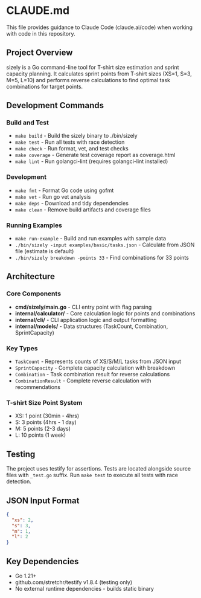 # CLAUDE.md

This file provides guidance to Claude Code (claude.ai/code) when working with code in this repository.

## Project Overview

sizely is a Go command-line tool for T-shirt size estimation and sprint capacity planning. It calculates sprint points from T-shirt sizes (XS=1, S=3, M=5, L=10) and performs reverse calculations to find optimal task combinations for target points.

## Development Commands

### Build and Test
- `make build` - Build the sizely binary to ./bin/sizely
- `make test` - Run all tests with race detection
- `make check` - Run format, vet, and test checks
- `make coverage` - Generate test coverage report as coverage.html
- `make lint` - Run golangci-lint (requires golangci-lint installed)

### Development
- `make fmt` - Format Go code using gofmt
- `make vet` - Run go vet analysis
- `make deps` - Download and tidy dependencies
- `make clean` - Remove build artifacts and coverage files

### Running Examples
- `make run-example` - Build and run examples with sample data
- `./bin/sizely -input examples/basic/tasks.json` - Calculate from JSON file (estimate is default)
- `./bin/sizely breakdown -points 33` - Find combinations for 33 points

## Architecture

### Core Components
- **cmd/sizely/main.go** - CLI entry point with flag parsing
- **internal/calculator/** - Core calculation logic for points and combinations
- **internal/cli/** - CLI application logic and output formatting
- **internal/models/** - Data structures (TaskCount, Combination, SprintCapacity)

### Key Types
- `TaskCount` - Represents counts of XS/S/M/L tasks from JSON input
- `SprintCapacity` - Complete capacity calculation with breakdown
- `Combination` - Task combination result for reverse calculations
- `CombinationResult` - Complete reverse calculation with recommendations

### T-shirt Size Point System
- XS: 1 point (30min - 4hrs)
- S: 3 points (4hrs - 1 day)
- M: 5 points (2-3 days)
- L: 10 points (1 week)

## Testing

The project uses testify for assertions. Tests are located alongside source files with `_test.go` suffix. Run `make test` to execute all tests with race detection.

## JSON Input Format

```json
{
  "xs": 2,
  "s": 3,
  "m": 1,
  "l": 2
}
```

## Key Dependencies

- Go 1.21+
- github.com/stretchr/testify v1.8.4 (testing only)
- No external runtime dependencies - builds static binary
